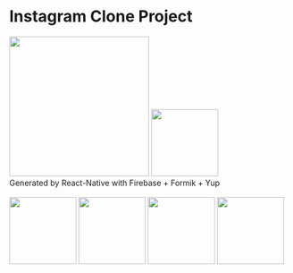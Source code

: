 # Instagram Clone Project

<img style="display: inline-block;" src="https://user-images.githubusercontent.com/75922558/144962997-6aa5a537-1e1d-4e8e-a61d-083731601523.jpg" width="250"/> 
<img style="display: inline-block;" src="https://user-images.githubusercontent.com/75922558/149467534-67b724fe-7f28-4df6-98c6-b3bc508cda98.png" width="120"/>

<div>Generated by React-Native with Firebase + Formik + Yup</div>

<br/>
<img style="display: inline-block;" src="https://user-images.githubusercontent.com/75922558/149471264-b3d2a18a-71c7-4133-b888-5da02788ba94.png" width="120"/>
<img style="display: inline-block;" src="https://user-images.githubusercontent.com/75922558/149470263-8946fadd-2901-4454-b833-d35fe4a633a1.png" width="120"/>
<img style="display: inline-block;" src="https://user-images.githubusercontent.com/75922558/149470513-a60102d1-8666-412d-b0a9-95a07d00a2b7.png" width="120"/>
<img style="display: inline-block;" src="https://user-images.githubusercontent.com/75922558/149470260-8b01b50a-cb31-4a13-b1a9-8f82175b1f91.png" width="120"/>
